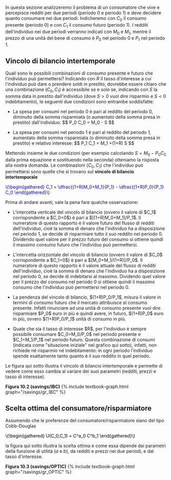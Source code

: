 

In questa sezione analizzeremo il problema di un consumatore che vive e percepisce redditi per due periodi (periodo 0 e periodo 1) e deve decidere quanto consumare nei due periodi. Indicheremo con $C_0$ il consumo presente (periodo 0) e con $C_1$ il consumo futuro (periodo 1). I redditi dell'individuo nei due periodi verranno indicati con $M_0$ e $M_1$, mentre il prezzo di una unità del bene di consumo è $P_0$ nel periodo  0 e $P_1$ nel periodo 1.



<h2 id="SUBSEC_IBC">Vincolo di bilancio intertemporale</h2>

Quali sono le possibili combinazioni di consumo presente e futuro che l'individuo può permettersi? Indicando con $R$ il tasso d'interesse a cui l'individuo può dare o prendere soldi in prestito, dovrebbe essere chiaro che una combinazione $(C_0,C_1)$ è accessibile se e solo se, indicando con $S$ la somma data in prestito dall'individuo (dove $S>0$ vuol dire risparmio e $S<0$ indebitamento), le seguenti due condizioni sono entrambe soddisfatte:

<ul>
  <li>
    <p>La spesa per consumi nel periodo 0 è pari al reddito del periodo 0, diminuito della somma risparmiata (o aumentato della somma presa in prestito) dall'individuo: $$ P_0 C_0 = M_0 - S $$ </p>
  </li>
  <li>
    <p>La spesa per consumi nel periodo 1 è pari al reddito del periodo 1, aumentato della somma risparmiata (o diminuito della somma presa in prestito) e relativo interesse: $$ P_1 C_1 = M_1 +(1+R) S $$ </p>
  </li>
</ul>

Mettendo insieme le due condizioni (per esempio calcolando $S=M_0-P_0C_0$ dalla prima equazione e sostituendo nella seconda) otteniamo la risposta alla nostra domanda. Le combinazioni $(C_0,C_1)$ che l'individuo può permettersi sono quelle che si trovano sul <b>vincolo di bilancio intertemporale</b>

<p><span style="color: Blue;">
\(\begin{gathered}
 C_1 = \dfrac{(1+R)M_0+M_1}{P_1} - \dfrac{(1+R)P_0}{P_1} C_0
\end{gathered}\)
</span></p>

Prima di andare avanti, vale la pena fare qualche osservazione:

<ul>
  <li>
    <p>
	L'intercetta verticale del vincolo di bilancio (ovvero il valore di $C_1$ corrispondente a $C_0=0$) è pari a $[(1+R)M_0+M_1]/P_1$. Il numeratore di questo rapporto è il valore futuro del flusso di redditi dell'individuo, cioè la somma di denaro che l'individuo ha a disposizione nel periodo 1, se decide di risparmiare tutto il suo reddito nel periodo 0. Dividendo quel valore per il prezzo futuro del consumo si ottiene quindi il massimo consumo futuro che l'individuo può permettersi.  
	</p>
  </li>
  <li>
    <p>
	L'intercetta orizzontale del vincolo di bilancio (ovvero il valore di $C_0$ corrispondente a $C_1=0$) è pari a $[M_0+M_1/(1+R)]/P_0$. Il numeratore di questo rapporto è il valore attuale del flusso di redditi dell'individuo, cioè la somma di denaro che l'individuo ha a disposizione nel periodo 0, se decide di indebitarsi al massimo. Dividendo quel valore per il prezzo del consumo nel periodo 0 si ottiene quindi il massimo consumo che l'individuo può permettersi nel periodo 0.  
	</p>
  </li>
  <li>
    <p>
	La pendenza del vincolo di bilancio, $(1+R)P_0/P_1$, misura il valore in termini di consumo futuro che il mercato attribuisce al consumo presente. Infatti rinunciare ad una unità di consumo presente vuol dire risparmiare $P_0$ euro in più e quindi avere, in futuro, $(1+R)P_0$ euro in più, ovvero $(1+R)P_0/P_1$ unità di consumo in più.  
	</p>
  </li>
  <li>
    <p>
	Quale che sia il tasso di interesse $R$, per l'individuo è sempre possibile consumare $C_0=M_0/P_0$ nel periodo presente e $C_1=M_1/P_1$ nel periodo futuro. Questa combinazione di consumi (indicata come "situazione iniziale" nel grafico qui sotto), infatti, non richiede né risparmio né indebitamento: in ogni periodo l'individuo spende esattamente tanto quanto è il suo reddito in quel periodo.
	</p>
  </li>
</ul>



Le figura qui sotto illustra il vincolo di bilancio intertemporale e permette di vedere come esso cambia al variare dei suoi parametri (redditi, prezzi e tasso di interesse).

<a id="gr_savings/IBC"><strong>Figura 10.2 (savings/IBC)</strong></a>
{% include textbook-graph.html graph="/savings/gr_IBC" %}






<h2 id="SUBSEC_OPTIC">Scelta ottima del consumatore/risparmiatore</h2>

Assumendo che le preferenze del consumatore/risparmiatore siano del tipo Cobb-Douglas

<p><span style="color: Black;">
\(\begin{gathered}
 U(C_0,C_1) = C^a_0 C^b_1
\end{gathered}\)
</span></p>

la figura qui sotto illustra la scelta ottima e come essa dipende dai parametri della funzione di utilità ($a$ e $b$), da redditi e prezzi nei due periodi, e dal tasso d'interesse.


<a id="gr_savings/OPTIC"><strong>Figura 10.3 (savings/OPTIC)</strong></a>
{% include textbook-graph.html graph="/savings/gr_OPTIC" %}
